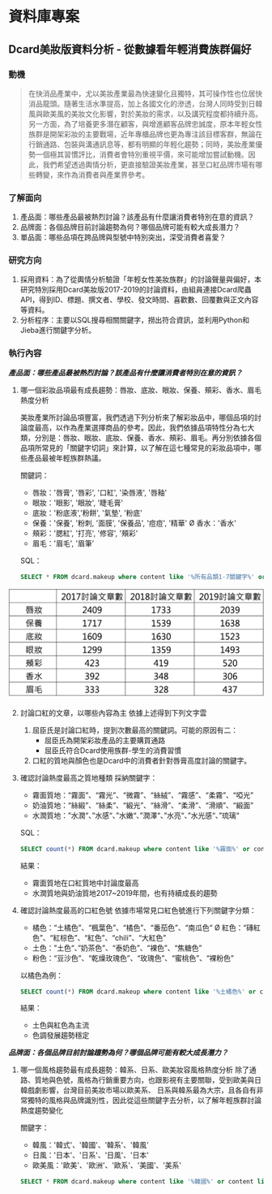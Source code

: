 # 資料庫專案

## Dcard美妝版資料分析 - 從數據看年輕消費族群偏好
### 動機
> 在快消品產業中，尤以美妝產業最為快速變化且獨特，其可操作性也位居快消品龍頭。隨著⽣活⽔準提⾼，加上各國文化的滲透，台灣⼈同時受到⽇韓風與歐美風的美妝文化影響，對於美妝的需求，以及講究程度都持續升⾼。另⼀⽅⾯，為了培養更多潛在顧客，與增進顧客品牌忠誠度，原本年輕女性族群是開架彩妝的主要戰場，近年專櫃品牌也更為專注該⽬標客群，無論在⾏銷通路、包裝與溝通訊息等，都有明顯的年輕化趨勢；同時，美妝產業優勢⼀個極其習慣評比，消費者會特別重視平價，來可能增加嘗試動機。因此，我們希望透過輿情分析，更直接驗證美妝產業，甚⾄⼝紅品牌市場有哪些轉變，來作為消費者與產業界參考。

### 了解面向
1. 產品⾯：哪些產品最被熱烈討論？該產品有什麼讓消費者特別在意的資訊？
2. 品牌⾯：各個品牌⽬前討論趨勢為何？哪個品牌可能有較⼤成⻑潛⼒？
3. 單品⾯：哪些品項在跨品牌與型號中特別突出，深受消費者喜愛？

### 研究方向
1. 採⽤資料：為了從輿情分析驗證「年輕女性美妝族群」的討論聲量與偏好，本研究特別採⽤Dcard美妝版2017-2019的討論資料，由組員連接Dcard爬蟲API，得到ID、標題、撰文者、學校、發文時間、喜歡數、回覆數與正文內容等資料。
2. 分析程序：主要以SQL搜尋相關關鍵字，撈出符合資訊，並利⽤Python和Jieba進⾏關鍵字分析。

### 執行內容
***產品面：哪些產品最被熱烈討論？該產品有什麼讓消費者特別在意的資訊？***
1. 哪⼀個彩妝品項最有成⻑趨勢：唇妝、底妝、眼妝、保養、頰彩、香⽔、眉⽑熱度分析

    美妝產業所討論品項豐富，我們透過下列分析來了解彩妝品中，哪個品項的討論度最⾼，以作為產業選擇商品的參考。因此，我們依據品項特性分為七⼤類，分別是：唇妝、眼妝、底妝、保養、香⽔、頰彩、眉⽑。再分別依據各個品項所常⾒的「關鍵字切詞」來計算，以了解在這七種常⾒的彩妝品項中，哪些產品最被年輕族群熱議。

    關鍵詞：
    * 唇妝：'唇膏', '唇彩', '⼝紅', '染唇液', '唇釉'
    * 眼妝：'眼影', '眼妝', '睫⽑膏'
    * 底妝：'粉底液','粉餅', '氣墊', '粉底'
    * 保養：'保養', '粉刺, '⾯膜', '保養品', '痘痘', '精華' Ø 香⽔：'香⽔'
    * 頰彩：'腮紅', '打亮', '修容', '頰彩'
    * 眉⽑：'眉⽑', '眉筆’

    SQL：
    ```sql
    SELECT * FROM dcard.makeup where content like '%所有品類1-7關鍵字%' or title like '%所有品類1-7關鍵字%'
    ```

![結果](https://github.com/yichensu/Note/blob/master/photo/Dcard_result1.png?raw=true)

2.  討論⼝紅的文章，以哪些內容為主
    依據上述得到下列文字雲
    ![]()
    1. 屈⾂⽒是討論⼝紅時，提到次數最⾼的關鍵詞。可能的原因有⼆：
        * 屈⾂⽒為開架彩妝產品的主要購買通路
        * 屈⾂⽒符合Dcard使⽤族群-學⽣的消費習慣
    2. ⼝紅的質地與顏⾊也是Dcard中的消費者針對唇膏⾼度討論的關鍵字。

3. 確認討論熱度最高之質地種類
    採納關鍵字：
    * 霧⾯質地：“霧⾯”、“霧光”、“微霧”、“絲絨”、“霧感”、“柔霧”、“啞光”
    * 奶油質地：“絲緞”、“絲柔”、“緞光”、“絲滑”、“柔滑”、“滑順”、“緞⾯”
    * ⽔潤質地：”⽔潤“、”⽔感“、”⽔嫩“、”潤澤“、”⽔亮“、”⽔光感“、”琉璃“

     SQL：
    ```sql
    SELECT count(*) FROM dcard.makeup where content like '%霧⾯%' or content like '%霧光%' or content like '%微霧%'or content like '%絲絨%' or content like '%霧感%' or content like '%柔霧%' or content like '%啞光%'
    ```

    結果：
    ![]()
    * 霧⾯質地在⼝紅質地中討論度最⾼
    * ⽔潤質地與奶油質地2017~2019年間，也有持續成⻑的趨勢

4. 確認討論熱度最高的口紅色號
    依據市場常見口紅色號進行下列關鍵字分類：
    * 橘⾊：“⼟橘⾊”、“楓葉⾊”、“橘⾊”、“番茄⾊”、“南瓜⾊“ Ø 紅⾊：“磚紅⾊”、“紅棕⾊”、“紅⾊”、“chili”、“⼤紅⾊”
    * ⼟⾊：”⼟⾊“、”奶茶⾊”、“泰奶⾊”、“裸⾊”、“焦糖⾊”
    * 粉⾊：“豆沙⾊”、“乾燥玫瑰⾊”、“玫瑰⾊”、“蜜桃⾊”、“裸粉⾊”

    以橘色為例：
    ```sql
    SELECT count(*) FROM dcard.makeup where content like '%⼟橘⾊%' or content like '%橘⾊%' or content like '%番茄⾊ %' or content like '%南瓜⾊%'
    ```
    結果：
    ![]()
    * 土色與紅色為主流
    * 色調發展趨勢穩定

***品牌面：各個品牌⽬前討論趨勢為何？哪個品牌可能有較⼤成⻑潛⼒？***
1. 哪⼀個風格趨勢最有成⻑趨勢：韓系、⽇系、歐美妝容風格熱度分析
    除了通路、質地與色號，風格為行銷重要方向，也跟影視有主要關聯，受到歐美與⽇韓戲劇影響，台灣⽬前美妝市場以歐美系、 ⽇系與韓系最為⼤宗，且各⾃有非常獨特的風格與品牌識別性，因此從這些關鍵字去分析，以了解年輕族群討論熱度趨勢變化

    關鍵字：
    * 韓風：'韓式'、'韓國'、'韓系'、'韓風'
    * ⽇風：'⽇本'、'⽇系'、'⽇風'、'⽇本'
    * 歐美風：'歐美'、'歐洲'、'歐系'、'美國'、'美系'

    ```sql
    SELECT * FROM dcard.makeup where content like '%韓國%' or content like '%韓風%' or content like '%韓系%'or content like '%美國%' or content like '%歐美%' or content like '%歐系%' or content like '%歐洲%'or content like '%⽇本%' or content like '%⽇系%' or content like '%⽇式%' or content like '%⽇風%'
    ```